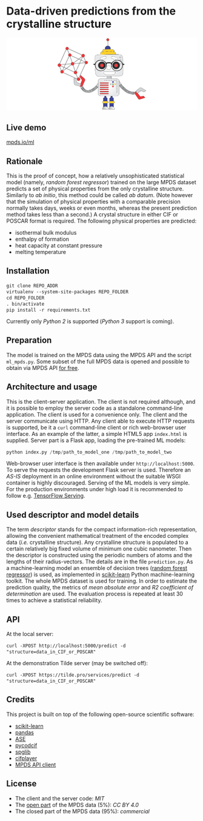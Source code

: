 Data-driven predictions from the crystalline structure
======

![Materials simulations ab datum](https://raw.githubusercontent.com/mpds-io/mpds-ml-labs/master/crystallographer_mpds_cc_by_40.png "Materials simulation ab datum")

Live demo
------

[mpds.io/ml](https://mpds.io/ml)

Rationale
------

This is the proof of concept, how a relatively unsophisticated statistical model (namely, _random forest regressor_) trained on the large MPDS dataset predicts a set of physical properties from the only crystalline structure. Similarly to _ab initio_, this method could be called _ab datum_. (Note however that the simulation of physical properties with a comparable precision normally takes days, weeks or even months, whereas the present prediction method takes less than a second.) A crystal structure in either CIF or POSCAR format is required. The following physical properties are predicted:

- isothermal bulk modulus
- enthalpy of formation
- heat capacity at constant pressure
- melting temperature

Installation
------

```shell
git clone REPO_ADDR
virtualenv --system-site-packages REPO_FOLDER
cd REPO_FOLDER
. bin/activate
pip install -r requirements.txt
```

Currently only *Python 2* is supported (*Python 3* support is coming).

Preparation
------

The model is trained on the MPDS data using the MPDS API and the script `ml_mpds.py`. Some subset of the full MPDS data is opened and possible to obtain via MPDS API [for free](https://mpds.io/open-data-api).

Architecture and usage
------

This is the client-server application. The client is not required although, and it is possible to employ the server code as a standalone command-line application. The client is used for a convenience only. The client and the server communicate using HTTP. Any client able to execute HTTP requests is supported, be it a `curl` command-line client or rich web-browser user interface. As an example of the latter, a simple HTML5 app `index.html` is supplied. Server part is a Flask app, loading the pre-trained ML models:

```python
python index.py /tmp/path_to_model_one /tmp/path_to_model_two
```

Web-browser user interface is then available under `http://localhost:5000`. To serve the requests the development Flask server is used. Therefore an _AS-IS_ deployment in an online environment without the suitable WSGI container is highly discouraged. Serving of the ML models is very simple. For the production environments under high load it is recommended to follow e.g. [TensorFlow Serving](https://www.tensorflow.org/serving).


Used descriptor and model details
------

The term _descriptor_ stands for the compact information-rich representation, allowing the convenient mathematical treatment of the encoded complex data (_i.e._ crystalline structure). Any crystalline structure is populated to a certain relatively big fixed volume of minimum one cubic nanometer. Then the descriptor is constructed using the periodic numbers of atoms and the lengths of their radius-vectors. The details are in the file `prediction.py`. As a machine-learning model an ensemble of decision trees ([random forest regressor](http://scikit-learn.org/stable/modules/ensemble.html)) is used, as implemented in [scikit-learn](http://scikit-learn.org) Python machine-learning toolkit. The whole MPDS dataset is used for training. In order to estimate the prediction quality, the metrics of _mean absolute error_ and _R2 coefficient of determination_ are used. The evaluation process is repeated at least 30 times to achieve a statistical reliability.

API
------

At the local server:

```shell
curl -XPOST http://localhost:5000/predict -d "structure=data_in_CIF_or_POSCAR"
```

At the demonstration Tilde server (may be switched off):

```shell
curl -XPOST https://tilde.pro/services/predict -d "structure=data_in_CIF_or_POSCAR"
```

Credits
------

This project is built on top of the following open-source scientific software:

- [scikit-learn](http://scikit-learn.org)
- [pandas](https://pandas.pydata.org)
- [ASE](https://wiki.fysik.dtu.dk/ase)
- [pycodcif](http://wiki.crystallography.net/cod-tools/CIF-parser)
- [spglib](https://atztogo.github.io/spglib)
- [cifplayer](http://tilde-lab.github.io/player.html)
- [MPDS API client](http://developer.mpds.io)

License
------

- The client and the server code: *MIT*
- The [open part](https://mpds.io/open-data-api) of the MPDS data (5%): *CC BY 4.0*
- The closed part of the MPDS data (95%): *commercial*

